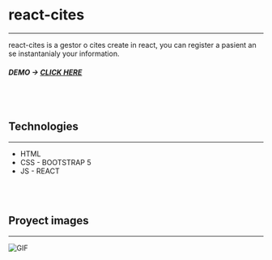 # react-cites

------------

react-cites is a gestor o cites create in react, you can register a pasient an se instantanialy your information.

##### DEMO -> [CLICK HERE](https://react-cites.netlify.app// "CLICK HERE")

<br><br>
## Technologies 

------------

- HTML
- CSS - BOOTSTRAP 5
- JS - REACT


<br><br>
## Proyect images

------------



![GIF](https://user-images.githubusercontent.com/84060723/188228074-ff0aa7e5-2b92-49e1-adcf-22769a9fa5cc.gif)
